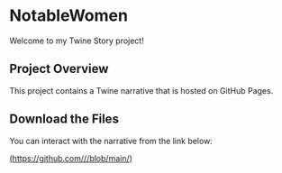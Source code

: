 # NotableWomen

Welcome to my Twine Story project!

## Project Overview
This project contains a Twine narrative that is hosted on GitHub Pages.

## Download the Files

You can interact with the narrative from the link below:

[(https://github.com/<username>/<repository-name>/blob/main/<file-name>)](https://github.com/vrg0311/NotableWomen/blob/main/NWindex.html)
